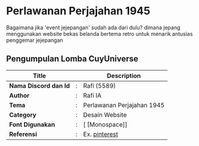 # Perlawanan Perjajahan 1945

Bagaimana jika 'event jejepangan' sudah ada dari dulu? dimana jepang menggunakan website bekas belanda bertema retro untuk menarik antusias penggemar jejepangan

## Pengumpulan Lomba CuyUniverse 

| Title        |   | Description                    |   
|--------------|---|--------------------------------|
| **Nama Discord dan Id** | : | Rafi (5589)     |
| **Author**       | : | Rafi IA |
| **Tema**       | : | Perlawanan Perjajahan 1945 |
| **Category**    | : | Desain Website                 |
| **Font Digunakan** | : | [ [Monospace]] |
| **Referensi** | : | Ex. [pinterest](https://id.pinterest.com/pin/75294625010205404/) |
